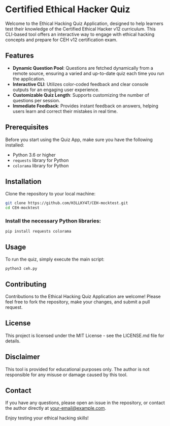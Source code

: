 # Certified Ethical Hacker Quiz

Welcome to the Ethical Hacking Quiz Application, designed to help learners test their knowledge of the Certified Ethical Hacker v12 curriculum. This CLI-based tool offers an interactive way to engage with ethical hacking concepts and prepare for CEH v12 certification exam.

## Features

- **Dynamic Question Pool**: Questions are fetched dynamically from a remote source, ensuring a varied and up-to-date quiz each time you run the application.
- **Interactive CLI**: Utilizes color-coded feedback and clear console outputs for an engaging user experience.
- **Customizable Quiz Length**: Supports customizing the number of questions per session.
- **Immediate Feedback**: Provides instant feedback on answers, helping users learn and correct their mistakes in real time.

## Prerequisites

Before you start using the Quiz App, make sure you have the following installed:
- Python 3.6 or higher
- `requests` library for Python
- `colorama` library for Python

## Installation

Clone the repository to your local machine:

```bash
git clone https://github.com/H3LLKY4T/CEH-mocktest.git
cd CEH-mocktest
```
### Install the necessary Python libraries:
```
pip install requests colorama
```
## Usage
To run the quiz, simply execute the main script:
```
python3 ceh.py
```
## Contributing
Contributions to the Ethical Hacking Quiz Application are welcome! Please feel free to fork the repository, make your changes, and submit a pull request.

## License
This project is licensed under the MIT License - see the LICENSE.md file for details.

## Disclaimer
This tool is provided for educational purposes only. The author is not responsible for any misuse or damage caused by this tool.

## Contact
If you have any questions, please open an issue in the repository, or contact the author directly at your-email@example.com.

Enjoy testing your ethical hacking skills!
